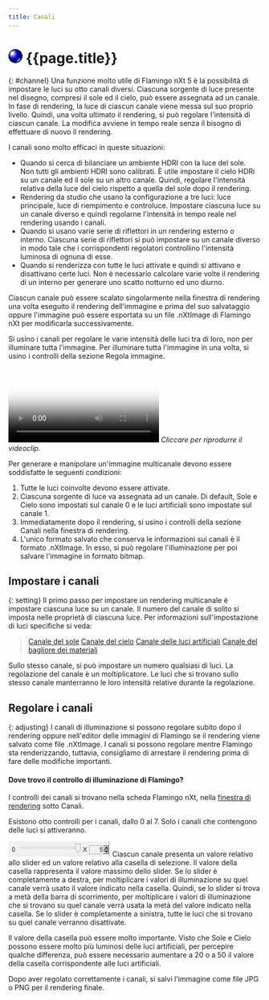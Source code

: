 ```yaml
---
title: Canali
---
```


# ![images/render.svg](images/render.svg) {{page.title}}
{: #channel}
Una funzione molto utile di Flamingo nXt 5 è la possibilità di impostare le luci su otto canali diversi. Ciascuna sorgente di luce presente nel disegno, compresi il sole ed il cielo, può essere assegnata ad un canale. In fase di rendering, la luce di ciascun canale viene messa sul suo proprio livello.  Quindi, una volta ultimato il rendering, si può regolare l'intensità di ciascun canale.  La modifica avviene in tempo reale senza il bisogno di effettuare di nuovo il rendering.  

I canali sono molto efficaci in queste situazioni:

* Quando si cerca di bilanciare un ambiente HDRI con la luce del sole.  Non tutti gli ambienti HDRI sono calibrati.  È utile impostare il cielo HDRi su un canale ed il sole su un altro canale.  Quindi, regolare l'intensità relativa della luce del cielo rispetto a quella del sole dopo il rendering.
* Rendering da studio che usano la configurazione a tre luci: luce principale, luce di riempimento e controluce. Impostare ciascuna luce su un canale diverso e quindi regolarne l'intensità in tempo reale nel rendering usando i canali.
* Quando si usano varie serie di riflettori in un rendering esterno o interno.  Ciascuna serie di riflettori si può impostare su un canale diverso in modo tale che i corrispondenti regolatori controllino l'intensità luminosa di ognuna di esse.
* Quando si renderizza con tutte le luci attivate e quindi si attivano e disattivano certe luci. Non è necessario calcolare varie volte il rendering di un interno per generare uno scatto notturno ed uno diurno.

Ciascun canale può essere scalato singolarmente nella finestra di rendering una volta eseguito il rendering dell'immagine e prima del suo salvataggio oppure l'immagine può essere esportata su un file .nXtImage di Flamingo nXt per modificarla successivamente.

Si usino i canali per regolare le varie intensità delle luci tra di loro, non per illuminare tutta l'immagine.  Per illuminare tutta l'immagine in una volta, si usino i controlli della sezione Regola immagine.

<video id="channelsvideo" src="images/flamingo-lights-onoff.mp4" poster="images/flamingo-lights-onoff.jpg" controls preload></video>
*Cliccare per riprodurre il videoclip.*

Per generare e manipolare un'immagine multicanale devono essere soddisfatte le seguenti condizioni:

 1. Tutte le luci coinvolte devono essere attivate.
 2. Ciascuna sorgente di luce va assegnata ad un canale. Di default, Sole e Cielo sono impostati sul canale 0 e le luci artificiali sono impostate sul canale 1.
 3. Immediatamente dopo il rendering, si usino i controlli della sezione Canali nella finestra di rendering.
 3. L'unico formato salvato che conserva le informazioni sui canali è il formato .nXtImage. In esso, si può regolare l'illuminazione per poi salvare l'immagine in formato bitmap.

## Impostare i canali
{: setting}
Il primo passo per impostare un rendering multicanale è impostare ciascuna luce su un canale. Il numero del canale di solito si imposta nelle proprietà di ciascuna luce.   Per informazioni sull'impostazione di luci specifiche si veda:

>[Canale del sole](sun-and-sky-tabs.html#sun-channel)
>[Canale del cielo](sun-and-sky-tabs.html#sky-channel)
>[Canale delle luci artificiali](lights-tab.html#channel)
>[Canale del bagliore dei materiali](documentproperties-flamingo.html#channel)

Sullo stesso canale, si può impostare un numero qualsiasi di luci.  La regolazione del canale è un moltiplicatore. Le luci che si trovano sullo stesso canale manterranno le loro intensità relative durante la regolazione.

## Regolare i canali
{: adjusting}
I canali di illuminazione si possono regolare subito dopo il rendering oppure nell'editor delle immagini di Flamingo se il rendering viene salvato come file .nXtImage.  I canali si possono regolare mentre Flamingo sta renderizzando, tuttavia, consigliamo di arrestare il rendering prima di fare delle modifiche importanti.

#### Dove trovo il controllo di illuminazione di Flamingo?
I controlli dei canali si trovano nella scheda Flamingo nXt, nella [finestra di rendering](render-window.html) sotto Canali.

Esistono otto controlli per i canali, dallo 0 al 7. Solo i canali che contengono delle luci si attiveranno.

![images/channel-slider.png](images/channel-slider.png)
Ciascun canale presenta un valore relativo allo slider ed un valore relativo alla casella di selezione.  Il valore della casella rappresenta il valore massimo dello slider. Se lo slider è completamente a destra, per moltiplicare i valori di illuminazione su quel canale verrà usato il valore indicato nella casella.  Quindi, se lo slider si trova a metà della barra di scorrimento, per moltiplicare i valori di illuminazione che si trovano su quel canale verrà usata la metà del valore indicato nella casella.  Se lo slider è completamente a sinistra, tutte le luci che si trovano su quel canale verranno disattivate.

Il valore della casella può essere molto importante.  Visto che Sole e Cielo possono essere molto più luminosi delle luci artificiali, per percepire qualche differenza, può essere necessario aumentare a 20 o a 50 il valore della casella corrispondente alle luci artificiali.

Dopo aver regolato correttamente i canali, si salvi l'immagine come file JPG o PNG per il rendering finale.